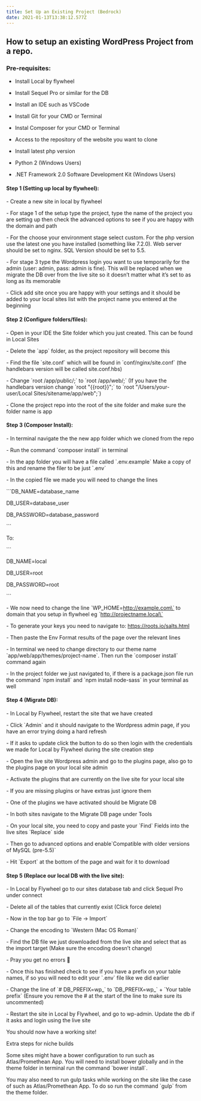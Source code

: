 ```yaml
---
title: Set Up an Existing Project (Bedrock)
date: 2021-01-13T13:38:12.577Z
---
```

## How to setup an existing WordPress Project from a repo.



### Pre-requisites:

- Install Local by flywheel

- Install Sequel Pro or similar for the DB

- Install an IDE such as VSCode

- Install Git for your CMD or Terminal

- Instal Composer for your CMD or Terminal

- Access to the repository of the website you want to clone

- Install latest php version

- Python 2 (Windows Users)

- .NET Framework 2.0 Software Development Kit (Windows Users)



#### Step 1 (Setting up local by flywheel):



\- Create a new site in local by flywheel

\- For stage 1 of the setup type the project, type the name of the project you are setting up then check the advanced options to see if you are happy with the domain and path

\- For the choose your environment stage select custom. For the php version use the latest one you have installed (something like 7.2.0). Web server should be set to nginx. SQL Version should be set to 5.5.

\- For stage 3 type the Wordpress login you want to use temporarily for the admin (user: admin, pass: admin is fine). This will be replaced when we migrate the DB over from the live site so it doesn’t matter what it’s set to as long as its memorable

\- Click add site once you are happy with your settings and it should be added to your local sites list with the project name you entered at the beginning



#### Step 2 (Configure folders/files):



\- Open in your IDE the Site folder which you just created. This can be found in Local Sites

\- Delete the \`app\` folder, as the project repository will become this

\- Find the file \`site.conf\` which will be found in \`conf/nginx/site.conf\` (the handlebars version will be called site.conf.hbs)

\- Change \`root /app/public/;\` to \`root /app/web/;\` (If you have the handlebars version change \`root "{{root}}";\` to \`root "/Users/your-user/Local Sites/sitename/app/web";\`)

\- Clone the project repo into the root of the site folder and make sure the folder name is app



#### Step 3 (Composer Install):



\- In terminal navigate the the new app folder which we cloned from the repo

\- Run the command \`composer install\` in terminal

\- In the app folder you will have a file called \`.env.example\` Make a copy of this and rename the filer to be just \`.env\`

\- In the copied file we made you will need to change the lines



\`\``DB_NAME=database_name

DB_USER=database_user

DB_PASSWORD=database_password

\`\``



To:



\`\``

DB_NAME=local

DB_USER=root

DB_PASSWORD=root

\`\``



\- We now need to change the line \`WP_HOME=http://example.com\` to domain that you setup in flywheel eg \`http://projectname.local\`

\- To generate your keys you need to navigate to: https://roots.io/salts.html

\- Then paste the Env Format results of the page over the relevant lines

\- In terminal we need to change directory to our theme name \`app/web/app/themes/project-name\`. Then run the \`composer install\` command again

\- In the project folder we just navigated to, if there is a package.json file run the command \`npm install\` and \`npm install node-sass\` in your terminal as well



#### Step 4 (Migrate DB):



\- In Local by Flywheel, restart the site that we have created

\- Click \`Admin\` and it should navigate to the Wordpress admin page, if you have an error trying doing a hard refresh

\- If it asks to update click the button to do so then login with the credentials we made for Local by Flywheel during the site creation step

\- Open the live site Wordpress admin and go to the plugins page, also go to the plugins page on your local site admin

\- Activate the plugins that are currently on the live site for your local site

\- If you are missing plugins or have extras just ignore them

\- One of the plugins we have activated should be Migrate DB

\- In both sites navigate to the Migrate DB page under Tools

\- On your local site, you need to copy and paste your \`Find\` Fields into the live sites \`Replace\` side

\- Then go to advanced options and enable\`Compatible with older versions of MySQL (pre-5.5)\`

\- Hit \`Export\` at the bottom of the page and wait for it to download



#### Step 5 (Replace our local DB with the live site):



\- In Local by Flywheel go to our sites database tab and click Sequel Pro under connect

\- Delete all of the tables that currently exist (Click force delete)

\- Now in the top bar go to \`File -> Import\`

\- Change the encoding to \`Western (Mac OS Roman)\`

\- Find the DB file we just downloaded from the live site and select that as the import target (Make sure the encoding doesn’t change)

\- Pray you get no errors :eyes:

\- Once this has finished check to see if you have a prefix on your table names, if so you will need to edit your \`.env\` file like we did earlier

\- Change the line of \`# DB\_PREFIX=wp\_\` to \`DB\_PREFIX=wp\_\` + \`Your table prefix\` (Ensure you remove the # at the start of the line to make sure its uncommented)

\- Restart the site in Local by Flywheel, and go to wp-admin. Update the db if it asks and login using the live site



You should now have a working site!



Extra steps for niche builds



Some sites might have a bower configuration to run such as Atlas/Promethean App. You will need to install bower globally and in the theme folder in terminal run the command \`bower install\`.



You may also need to run gulp tasks while working on the site like the case of such as Atlas/Promethean App. To do so run the command \`gulp\` from the theme folder.